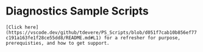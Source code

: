 # Diagnostics Sample Scripts

``` [Click here](https://vscode.dev/github/tdevere/PS_Scripts/blob/d051f7cab10b856ef77c191a163fe1f28ce55dd8/README.md#L1) for a refresher for purpose, prerequisties, and how to get support. ```
